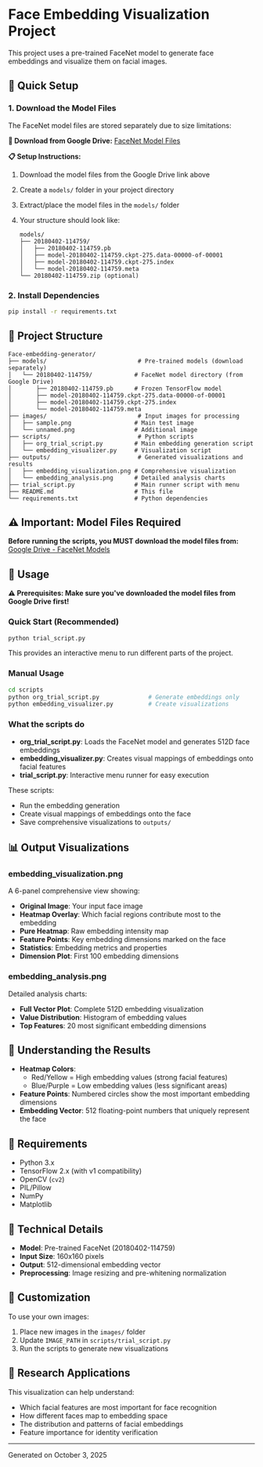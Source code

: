 # Face Embedding Visualization Project

This project uses a pre-trained FaceNet model to generate face embeddings and visualize them on facial images.

## 🚀 Quick Setup

### 1. Download the Model Files

The FaceNet model files are stored separately due to size limitations:

**📁 Download from Google Drive:**
[FaceNet Model Files](https://drive.google.com/drive/folders/17-MR7fSc342OcIneN0bV6mKX_j02jska?usp=sharing)

**📋 Setup Instructions:**

1. Download the model files from the Google Drive link above
2. Create a `models/` folder in your project directory
3. Extract/place the model files in the `models/` folder
4. Your structure should look like:

   ```text
   models/
   ├── 20180402-114759/
   │   ├── 20180402-114759.pb
   │   ├── model-20180402-114759.ckpt-275.data-00000-of-00001
   │   ├── model-20180402-114759.ckpt-275.index
   │   └── model-20180402-114759.meta
   └── 20180402-114759.zip (optional)
   ```

### 2. Install Dependencies

```bash
pip install -r requirements.txt
```

## 📁 Project Structure

```text
Face-embedding-generator/
├── models/                          # Pre-trained models (download separately)
│   └── 20180402-114759/            # FaceNet model directory (from Google Drive)
│       ├── 20180402-114759.pb      # Frozen TensorFlow model
│       ├── model-20180402-114759.ckpt-275.data-00000-of-00001
│       ├── model-20180402-114759.ckpt-275.index
│       └── model-20180402-114759.meta
├── images/                          # Input images for processing
│   ├── sample.png                  # Main test image
│   └── unnamed.png                 # Additional image
├── scripts/                         # Python scripts
│   ├── org_trial_script.py         # Main embedding generation script
│   └── embedding_visualizer.py     # Visualization script
├── outputs/                         # Generated visualizations and results
│   ├── embedding_visualization.png # Comprehensive visualization
│   └── embedding_analysis.png      # Detailed analysis charts
├── trial_script.py                 # Main runner script with menu
├── README.md                       # This file
└── requirements.txt                # Python dependencies
```

## ⚠️ Important: Model Files Required

**Before running the scripts, you MUST download the model files from:**
[Google Drive - FaceNet Models](https://drive.google.com/drive/folders/17-MR7fSc342OcIneN0bV6mKX_j02jska?usp=sharing)

## 🚀 Usage

**⚠️ Prerequisites: Make sure you've downloaded the model files from Google Drive first!**

### Quick Start (Recommended)

```bash
python trial_script.py
```

This provides an interactive menu to run different parts of the project.

### Manual Usage

```bash
cd scripts
python org_trial_script.py              # Generate embeddings only
python embedding_visualizer.py          # Create visualizations
```

### What the scripts do

- **org_trial_script.py**: Loads the FaceNet model and generates 512D face embeddings
- **embedding_visualizer.py**: Creates visual mappings of embeddings onto facial features
- **trial_script.py**: Interactive menu runner for easy execution

These scripts:

- Run the embedding generation
- Create visual mappings of embeddings onto the face
- Save comprehensive visualizations to `outputs/`

## 📊 Output Visualizations

### embedding_visualization.png

A 6-panel comprehensive view showing:

- **Original Image**: Your input face image
- **Heatmap Overlay**: Which facial regions contribute most to the embedding
- **Pure Heatmap**: Raw embedding intensity map
- **Feature Points**: Key embedding dimensions marked on the face
- **Statistics**: Embedding metrics and properties
- **Dimension Plot**: First 100 embedding dimensions

### embedding_analysis.png

Detailed analysis charts:

- **Full Vector Plot**: Complete 512D embedding visualization
- **Value Distribution**: Histogram of embedding values
- **Top Features**: 20 most significant embedding dimensions

## 🎯 Understanding the Results

- **Heatmap Colors**:
  - Red/Yellow = High embedding values (strong facial features)
  - Blue/Purple = Low embedding values (less significant areas)
- **Feature Points**: Numbered circles show the most important embedding dimensions
- **Embedding Vector**: 512 floating-point numbers that uniquely represent the face

## 🔧 Requirements

- Python 3.x
- TensorFlow 2.x (with v1 compatibility)
- OpenCV (`cv2`)
- PIL/Pillow
- NumPy
- Matplotlib

## 📝 Technical Details

- **Model**: Pre-trained FaceNet (20180402-114759)
- **Input Size**: 160x160 pixels
- **Output**: 512-dimensional embedding vector
- **Preprocessing**: Image resizing and pre-whitening normalization

## 🎨 Customization

To use your own images:

1. Place new images in the `images/` folder
2. Update `IMAGE_PATH` in `scripts/trial_script.py`
3. Run the scripts to generate new visualizations

## 🔬 Research Applications

This visualization can help understand:

- Which facial features are most important for face recognition
- How different faces map to embedding space
- The distribution and patterns of facial embeddings
- Feature importance for identity verification

---

Generated on October 3, 2025
